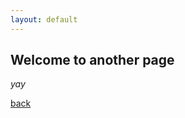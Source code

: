 ```yaml
---
layout: default
---
```


## Welcome to another page

_yay_

<object data="./assets/Marcheva_CV.pdf" width="1000" height="1000" type='application/pdf'></object>

[back](./)
